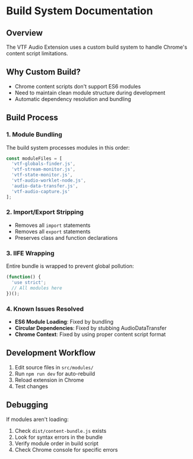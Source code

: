 # Build System Documentation

## Overview
The VTF Audio Extension uses a custom build system to handle Chrome's content script limitations.

## Why Custom Build?
- Chrome content scripts don't support ES6 modules
- Need to maintain clean module structure during development
- Automatic dependency resolution and bundling

## Build Process

### 1. Module Bundling
The build system processes modules in this order:
```javascript
const moduleFiles = [
  'vtf-globals-finder.js',
  'vtf-stream-monitor.js', 
  'vtf-state-monitor.js',
  'vtf-audio-worklet-node.js',
  'audio-data-transfer.js',
  'vtf-audio-capture.js'
];
```

### 2. Import/Export Stripping
- Removes all `import` statements
- Removes all `export` statements
- Preserves class and function declarations

### 3. IIFE Wrapping
Entire bundle is wrapped to prevent global pollution:
```javascript
(function() {
  'use strict';
  // All modules here
})();
```

### 4. Known Issues Resolved
- **ES6 Module Loading**: Fixed by bundling
- **Circular Dependencies**: Fixed by stubbing AudioDataTransfer
- **Chrome Context**: Fixed by using proper content script format

## Development Workflow

1. Edit source files in `src/modules/`
2. Run `npm run dev` for auto-rebuild
3. Reload extension in Chrome
4. Test changes

## Debugging

If modules aren't loading:
1. Check `dist/content-bundle.js` exists
2. Look for syntax errors in the bundle
3. Verify module order in build script
4. Check Chrome console for specific errors 
